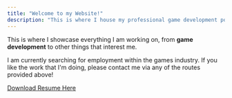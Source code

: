 ```yaml
---
title: "Welcome to my Website!"
description: "This is where I house my professional game development portfolio."
---
```


This is where I showcase everything I am working on, from **game development** to other things that interest me.

I am currently searching for employment within the games industry. If you like the work that I'm doing, please contact me via any of the routes provided above!

<a target="_blank" href="./EmreDoganCV.pdf">Download Resume Here</a>